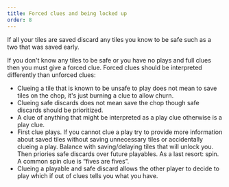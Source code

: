 ```yaml
---
title: Forced clues and being locked up
order: 8
---
```


If all your tiles are saved discard any tiles you know to be safe such as a two that was saved early.

If you don't know any tiles to be safe or you have no plays and full clues then you must give a forced clue. Forced clues should be interpreted differently than unforced clues:

- Clueing a tile that is known to be unsafe to play does not mean to save tiles on the chop, it's just burning a clue to allow churn. 
- Clueing safe discards does not mean save the chop though safe discards should be prioritized. 
- A clue of anything that might be interpreted as a play clue otherwise is a play clue.
- First clue plays. If you cannot clue a play try to provide more information about saved tiles without saving unnecessary tiles or accidentally clueing a play. Balance with saving/delaying tiles that will unlock you. Then priories safe discards over future playables. As a last resort: spin. A common spin clue is “fives are fives”. 
- Clueing a playable and safe discard allows the other player to decide to play which if out of clues tells you what you have. 
